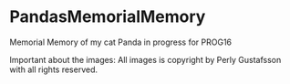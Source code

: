 # PandasMemorialMemory
Memorial Memory of my cat Panda in progress for PROG16

Important about the images: All images is copyright by Perly Gustafsson with all rights reserved.
